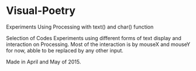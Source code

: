 # Visual-Poetry
Experiments Using Processing with text() and char() function

Selection of Codes Experiments using different forms of text display and interaction on Processing. 
Most of the interaction is by mouseX and mouseY for now, abble to be replaced by any other input.

Made in April and May of 2015.
